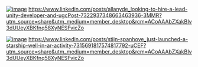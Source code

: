 [![image](https://github.com/user-attachments/assets/5fe7df8f-66a2-4df8-aa5d-6fe19d311c5e)](https://www.linkedin.com/posts/allanyde_looking-to-hire-a-lead-unity-developer-and-ugcPost-7322937348663463936-3MMR?utm_source=share&utm_medium=member_desktop&rcm=ACoAAAbZXakBIv3dUUeyXBKfnq58XyNESFvicZo)
https://www.linkedin.com/posts/allanyde_looking-to-hire-a-lead-unity-developer-and-ugcPost-7322937348663463936-3MMR?utm_source=share&utm_medium=member_desktop&rcm=ACoAAAbZXakBIv3dUUeyXBKfnq58XyNESFvicZo


[![image](https://github.com/user-attachments/assets/f72f4e60-0dbe-4b17-ac5e-0eba79254580)](https://www.linkedin.com/posts/stijn-spanhove_just-launched-a-starship-well-in-ar-activity-7315691817574817792-uCEF?utm_source=share&utm_medium=member_desktop&rcm=ACoAAAbZXakBIv3dUUeyXBKfnq58XyNESFvicZo)
https://www.linkedin.com/posts/stijn-spanhove_just-launched-a-starship-well-in-ar-activity-7315691817574817792-uCEF?utm_source=share&utm_medium=member_desktop&rcm=ACoAAAbZXakBIv3dUUeyXBKfnq58XyNESFvicZo
